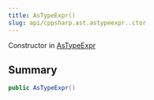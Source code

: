 ```yaml
---
title: AsTypeExpr()
slug: api/cppsharp.ast.astypeexpr..ctor
---
```

Constructor in [AsTypeExpr](/api/cppsharp/ast/astypeexpr)

## Summary



```csharp
public AsTypeExpr()
```

